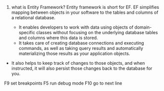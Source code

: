 1. what is Entity Framework? 
   Entity framework is short for EF. EF simplifies mapping between objects in your software to the tables and columns of a relational database.

   * It enables developers to work with data using objects of domain-specific classes without focusing on the underlying database tables    and    columns where this data is stored.
    * It takes care of creating database connections and executing commands, as well as taking query results and automatically      materializing those results as your application objects.
*   It also helps to keep track of changes to those objects, and when instructed, it will also persist those changes back to the database for you.

F9 set breakpoints
F5 run debug mode
F10 go to next line 